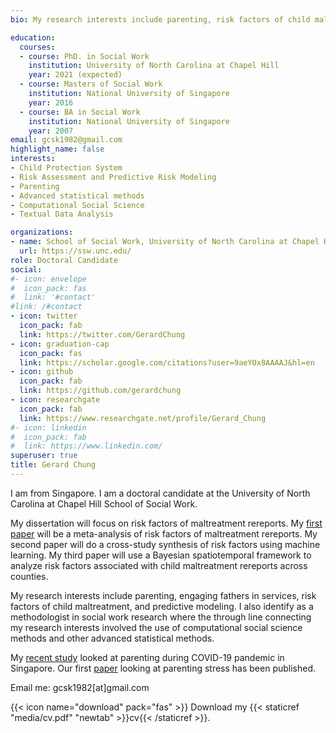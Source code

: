 ```yaml
---
bio: My research interests include parenting, risk factors of child maltreatment, predictive risk modeling, and computational social science

education:
  courses:
  - course: PhD. in Social Work
    institution: University of North Carolina at Chapel Hill
    year: 2021 (expected)
  - course: Masters of Social Work
    institution: National University of Singapore
    year: 2016
  - course: BA in Social Work
    institution: National University of Singapore
    year: 2007
email: gcsk1982@gmail.com
highlight_name: false
interests:
- Child Protection System
- Risk Assessment and Predictive Risk Modeling
- Parenting
- Advanced statistical methods 
- Computational Social Science 
- Textual Data Analysis

organizations:
- name: School of Social Work, University of North Carolina at Chapel Hill
  url: https://ssw.unc.edu/
role: Doctoral Candidate
social:
#- icon: envelope
#  icon_pack: fas
#  link: '#contact'
#link: /#contact 
- icon: twitter
  icon_pack: fab
  link: https://twitter.com/GerardChung
- icon: graduation-cap
  icon_pack: fas
  link: https://scholar.google.com/citations?user=9aeYOx8AAAAJ&hl=en
- icon: github
  icon_pack: fab
  link: https://github.com/gerardchung
- icon: researchgate
  icon_pack: fab
  link: https://www.researchgate.net/profile/Gerard_Chung
#- icon: linkedin
#  icon_pack: fab
#  link: https://www.linkedin.com/
superuser: true
title: Gerard Chung
---
```


I am from Singapore. I am a doctoral candidate at the University of North Carolina at Chapel Hill School of Social Work.

My dissertation will focus on risk factors of maltreatment rereports. My 
[first paper](https://gerardchung.shinyapps.io/shiny_metaanalysis_effects/) will be a meta-analysis of risk factors of maltreatment rereports. My second paper will do a cross-study synthesis of risk factors using machine learning. My third paper will use a Bayesian spatiotemporal framework to analyze risk factors associated with child maltreatment rereports across counties. 

My research interests include parenting, engaging fathers in services, risk factors of child maltreatment, and predictive modeling. I also identify as a methodologist in social work research where the through line connecting my research interests involved the use of computational social science methods and other advanced statistical methods.

My [recent study](http://sgcovidparenting.mystrikingly.com/) looked at parenting during COVID-19 pandemic in Singapore. Our first [paper](https://doi.org/10.1007/s10896-020-00200-1) looking at parenting stress has been published. 

Email me: gcsk1982[at]gmail.com

{{< icon name="download" pack="fas" >}} Download my {{< staticref "media/cv.pdf" "newtab" >}}cv{{< /staticref >}}.
